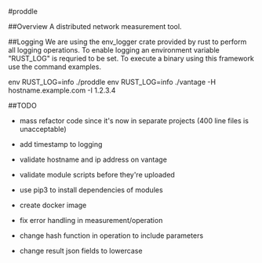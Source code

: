 #proddle

##Overview
A distributed network measurement tool.

##Logging
We are using the env_logger crate provided by rust to perform
all logging operations. To enable logging an environment
variable "RUST_LOG" is requried to be set. To execute a
binary using this framework use the command examples.

env RUST_LOG=info ./proddle
env RUST_LOG=info ./vantage -H hostname.example.com -I 1.2.3.4

##TODO
- mass refactor code since it's now in separate projects (400 line files is unacceptable)
- add timestamp to logging
- validate hostname and ip address on vantage
- validate module scripts before they're uploaded
- use pip3 to install dependencies of modules
- create docker image

- fix error handling in measurement/operation
- change hash function in operation to include parameters
- change result json fields to lowercase
